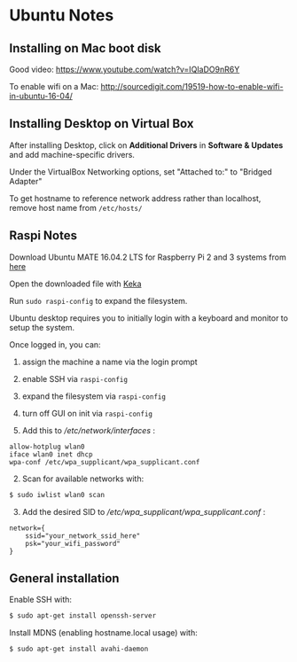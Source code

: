 # Ubuntu Notes

## Installing on Mac boot disk

Good video: https://www.youtube.com/watch?v=IQIaDO9nR6Y

To enable wifi on a Mac: http://sourcedigit.com/19519-how-to-enable-wifi-in-ubuntu-16-04/

## Installing Desktop on Virtual Box

After installing Desktop, click on **Additional Drivers** in **Software & Updates**
and add machine-specific drivers.

Under the VirtualBox Networking options, set "Attached to:" to "Bridged Adapter"

To get hostname to reference network address rather than localhost, remove
host name from `/etc/hosts/`

## Raspi Notes

Download Ubuntu MATE 16.04.2 LTS for Raspberry Pi 2 and 3 systems from [here](https://ubuntu-mate.org/download/)

Open the downloaded file with [Keka](http://www.kekaosx.com/en/)

Run `sudo raspi-config` to expand the filesystem.

Ubuntu desktop requires you to initially login with a keyboard and monitor to setup the
system.

Once logged in, you can:
1) assign the machine a name via the login prompt
2) enable SSH via `raspi-config`
3) expand the filesystem via `raspi-config`
4) turn off GUI on init via `raspi-config`

1) Add this to */etc/network/interfaces* :
```
allow-hotplug wlan0
iface wlan0 inet dhcp
wpa-conf /etc/wpa_supplicant/wpa_supplicant.conf
```

2) Scan for available networks with:
```bash
$ sudo iwlist wlan0 scan
```

3) Add the desired SID to */etc/wpa_supplicant/wpa_supplicant.conf* :
```
network={
    ssid="your_network_ssid_here"
    psk="your_wifi_password"
}
```


## General installation

Enable SSH with: 
```bash
$ sudo apt-get install openssh-server
```

Install MDNS (enabling hostname.local usage) with: 

```bash
$ sudo apt-get install avahi-daemon
```

